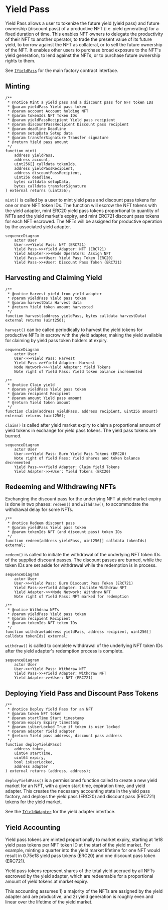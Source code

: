 # Yield Pass

Yield Pass allows a user to tokenize the future yield (yield pass) and future
ownership (discount pass) of a productive NFT (i.e. yield generating) for a
fixed duration of time. This enables NFT owners to delegate the productivity of
their NFT to another operator, to trade the present value of its future yield,
to borrow against the NFT as collateral, or to sell the future ownership of the
NFT. It enables other users to purchase broad exposure to the NFT's yield
generation, to lend against the NFTs, or to purchase future ownership rights to
them.

See [`IYieldPass`](../src/interfaces/IYieldPass.sol) for the main factory contract interface.

## Minting

```solidity
/**
 * @notice Mint a yield pass and a discount pass for NFT token IDs
 * @param yieldPass Yield pass token
 * @param account Account holding NFT
 * @param tokenIds NFT Token IDs
 * @param yieldPassRecipient Yield pass recipient
 * @param discountPassRecipient Discount pass recipient
 * @param deadline Deadline
 * @param setupData Setup data
 * @param transferSignature Transfer signature
 * @return Yield pass amount
 */
function mint(
    address yieldPass,
    address account,
    uint256[] calldata tokenIds,
    address yieldPassRecipient,
    address discountPassRecipient,
    uint256 deadline,
    bytes calldata setupData,
    bytes calldata transferSignature
) external returns (uint256);
```

`mint()` is called by a user to mint yield pass and discount pass tokens for
one or more NFT token IDs. The function will escrow the NFT tokens with the
yield adapter, mint ERC20 yield pass tokens proportional to quantity of NFTs
and the yield market's expiry, and mint ERC721 discount pass tokens for each
NFT escrowed. The NFTs will be assigned for productive operation by the
associated yield adapter.

```mermaid
sequenceDiagram
    actor User
    User->>+Yield Pass: NFT (ERC721)
    Yield Pass->>+Yield Adapter: NFT (ERC721)
    Yield Adapter->>+Node Operators: Assign NFT
    Yield Pass->>+User: Yield Pass Token (ERC20)
    Yield Pass->>+User: Discount Pass Token (ERC721)
```

## Harvesting and Claiming Yield

```solidity
/**
 * @notice Harvest yield from yield adapter
 * @param yieldPass Yield pass token
 * @param harvestData Harvest data
 * @return Yield token amount harvested
 */
function harvest(address yieldPass, bytes calldata harvestData) external returns (uint256);
```

`harvest()` can be called periodically to harvest the yield tokens for
productive NFTs in escrow with the yield adapter, making the yield available
for claiming by yield pass token holders at expiry.

```mermaid
sequenceDiagram
    actor User
    User->>+Yield Pass: Harvest
    Yield Pass->>+Yield Adapter: Harvest
    Node Network->>+Yield Adapter: Yield Tokens
    Note right of Yield Pass: Yield token balance incremented
```

```solidity
/**
 * @notice Claim yield
 * @param yieldPass Yield pass token
 * @param recipient Recipient
 * @param amount Yield pass amount
 * @return Yield token amount
 */
function claim(address yieldPass, address recipient, uint256 amount) external returns (uint256);
```

`claim()` is called after yield market expiry to claim a proportional amount of
yield tokens in exchange for yield pass tokens. The yield pass tokens are
burned.

```mermaid
sequenceDiagram
    actor User
    User->>+Yield Pass: Burn Yield Pass Tokens (ERC20)
    Note right of Yield Pass: Yield shares and token balance decremented
    Yield Pass->>+Yield Adapter: Claim Yield Tokens
    Yield Adapter->>+User: Yield Tokens (ERC20)
```

## Redeeming and Withdrawing NFTs

Exchanging the discount pass for the underlying NFT at yield market expiry is
done in two phases: `redeem()` and `withdraw()`, to accommodate the withdrawal
delay for some NFTs.

```solidity
/**
 * @notice Redeem discount pass
 * @param yieldPass Yield pass token
 * @param tokenIds NFT (and discount pass) token IDs
 */
function redeem(address yieldPass, uint256[] calldata tokenIds) external;
```

`redeem()` is called to initiate the withdrawal of the underlying NFT token IDs
of the supplied discount passes. The discount passes are burned, while the
token IDs are set aside for withdrawal while the redemption is in process.

```mermaid
sequenceDiagram
    actor User
    User->>+Yield Pass: Burn Discount Pass Token (ERC721)
    Yield Pass->>+Yield Adapter: Initiate Withdraw NFT
    Yield Adapter->>+Node Network: Withdraw NFT
    Note right of Yield Pass: NFT marked for redemption
```

``` solidity
/**
 * @notice Withdraw NFTs
 * @param yieldPass Yield pass token
 * @param recipient Recipient
 * @param tokenIds NFT token IDs
 */
function withdraw(address yieldPass, address recipient, uint256[] calldata tokenIds) external;
```

`withdraw()` is called to complete withdrawal of the underlying NFT token IDs
after the yield adapter's redemption process is complete.

```mermaid
sequenceDiagram
    actor User
    User->>+Yield Pass: Withdraw NFT
    Yield Pass->>+Yield Adapter: Withdraw NFT
    Yield Adapter->>+User: NFT (ERC721)
```

## Deploying Yield Pass and Discount Pass Tokens

```solidity
/**
 * @notice Deploy Yield Pass for an NFT
 * @param token NFT token
 * @param startTime Start timestamp
 * @param expiry Expiry timestamp
 * @param isUserLocked True if token is user locked
 * @param adapter Yield adapter
 * @return Yield pass address, discount pass address
 */
function deployYieldPass(
    address token,
    uint64 startTime,
    uint64 expiry,
    bool isUserLocked,
    address adapter
) external returns (address, address);
```

`deployYieldPass()` is a permissioned function called to create a new yield
market for an NFT, with a given start time, expiration time, and yield adapter.
This creates the necessary accounting state in the yield pass factory, and
deploys the yield pass (ERC20) and discount pass (ERC721) tokens for the yield
market.

See the [`IYieldAdapter`](../src/interfaces/IYieldAdapter.sol) for the yield adapter interface.

## Yield Accounting

Yield pass tokens are minted proportionally to market expiry, starting at 1e18
yield pass tokens per NFT token ID at the start of the yield market. For
example, minting a quarter into the yield market lifetime for one NFT would
result in 0.75e18 yield pass tokens (ERC20) and one discount pass token
(ERC721).

Yield pass tokens represent shares of the total yield accrued by all NFTs
escrowed by the yield adapter, which are redeemable for a proportional amount
of yield tokens at market expiry.

This accounting assumes 1) a majority of the NFTs are assigned by the yield
adapter and are productive, and 2) yield generation is roughly even and linear
over the lifetime of the yield market.
